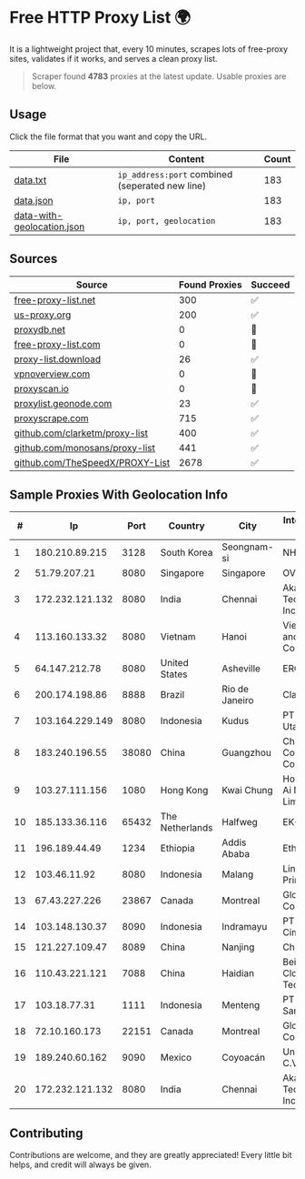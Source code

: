 
# Free HTTP Proxy List 🌍

It is a lightweight project that, every 10 minutes, scrapes lots of free-proxy sites, validates if it works, and serves a clean proxy list.


> Scraper found **4783** proxies at the latest update. Usable proxies are below.

## Usage

Click the file format that you want and copy the URL.


|File|Content|Count|
|----|-------|-----|
|[data.txt](https://raw.githubusercontent.com/themiralay/Proxy-List-World/master/data.txt)|`ip_address:port` combined (seperated new line)|183|
|[data.json](https://raw.githubusercontent.com/themiralay/Proxy-List-World/master/data.json)|`ip, port`|183|
|[data-with-geolocation.json](https://raw.githubusercontent.com/themiralay/Proxy-List-World/master/data-with-geolocation.json)|`ip, port, geolocation`|183|

## Sources

|Source|Found Proxies|Succeed|
|------|-------------|-------|
|[free-proxy-list.net](https://free-proxy-list.net)|300|✅|
|[us-proxy.org](https://www.us-proxy.org)|200|✅|
|[proxydb.net](http://proxydb.net)|0|🚫|
|[free-proxy-list.com](https://free-proxy-list.com/?page=&port=&type%5B%5D=http&type%5B%5D=https&up_time=0&search=Search)|0|🚫|
|[proxy-list.download](https://www.proxy-list.download/HTTP)|26|✅|
|[vpnoverview.com](https://vpnoverview.com/privacy/anonymous-browsing/free-proxy-servers)|0|🚫|
|[proxyscan.io](https://www.proxyscan.io)|0|🚫|
|[proxylist.geonode.com](https://proxylist.geonode.com/api/proxy-list?limit=300&page=1&sort_by=lastChecked&sort_type=desc&protocols=http,https)|23|✅|
|[proxyscrape.com](https://api.proxyscrape.com/v2/?request=displayproxies&protocol=http&timeout=10000&country=all&ssl=all&anonymity=all)|715|✅|
|[github.com/clarketm/proxy-list](https://raw.githubusercontent.com/clarketm/proxy-list/master/proxy-list-raw.txt)|400|✅|
|[github.com/monosans/proxy-list](https://raw.githubusercontent.com/monosans/proxy-list/main/proxies/http.txt)|441|✅|
|[github.com/TheSpeedX/PROXY-List](https://raw.githubusercontent.com/TheSpeedX/PROXY-List/master/http.txt)|2678|✅|


## Sample Proxies With Geolocation Info

|#|Ip|Port|Country|City|Internet Service Provider|
|-|--|----|-------|----|-------------------------|
|1|180.210.89.215|3128|South Korea|Seongnam-si|NHNCLOUD|
|2|51.79.207.21|8080|Singapore|Singapore|OVH SAS|
|3|172.232.121.132|8080|India|Chennai|Akamai Technologies, Inc.|
|4|113.160.133.32|8080|Vietnam|Hanoi|VietNam Post and Telecom Corporation|
|5|64.147.212.78|8080|United States|Asheville|ERC Broadband|
|6|200.174.198.86|8888|Brazil|Rio de Janeiro|Claro S.A|
|7|103.164.229.149|8080|Indonesia|Kudus|PT Muria Data Utama|
|8|183.240.196.55|38080|China|Guangzhou|China Mobile Communications Corporation|
|9|103.27.111.156|1080|Hong Kong|Kwai Chung|Hong Kong San Ai Net Int'l Limited|
|10|185.133.36.116|65432|The Netherlands|Halfweg|EK-Media B.V.|
|11|196.189.44.49|1234|Ethiopia|Addis Ababa|Ethiotelecom|
|12|103.46.11.92|8080|Indonesia|Malang|Lintas Data Prima, PT|
|13|67.43.227.226|23867|Canada|Montreal|GloboTech Communications|
|14|103.148.130.37|8090|Indonesia|Indramayu|PT Anugerah Cimanuk Raya|
|15|121.227.109.47|8089|China|Nanjing|China Telecom|
|16|110.43.221.121|7088|China|Haidian|Beijing Kingsoft Cloud Internet Technology Co|
|17|103.18.77.31|1111|Indonesia|Menteng|PT Usaha Adi Sanggoro|
|18|72.10.160.173|22151|Canada|Montreal|GloboTech Communications|
|19|189.240.60.162|9090|Mexico|Coyoacán|Uninet S.A. de C.V.|
|20|172.232.121.132|8080|India|Chennai|Akamai Technologies, Inc.|



## Contributing

Contributions are welcome, and they are greatly appreciated! Every
little bit helps, and credit will always be given.

